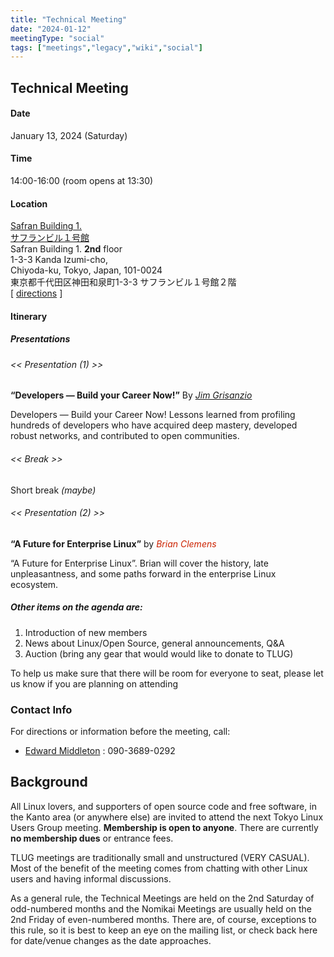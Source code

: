 ```yaml
---
title: "Technical Meeting"
date: "2024-01-12"
meetingType: "social"
tags: ["meetings","legacy","wiki","social"]
---
```


<h2 id="technical_meeting">Technical Meeting</h2>
<h4 id="date">Date</h4>
<p>January 13, 2024 (Saturday)</p>
<h4 id="time">Time</h4>
<p>14:00-16:00 (room opens at 13:30)</p>
<h4 id="location">Location</h4>
<p><a href="https://www.spacee.jp/listings/9228">Safran Building 1.</a><br />
<a href="https://www.spacee.jp/listings/9228">サフランビル１号館</a><br />
Safran Building 1. <b>2nd</b> floor<br />
1-3-3 Kanda Izumi-cho,<br />
Chiyoda-ku, Tokyo, Japan, 101-0024<br />
東京都千代田区神田和泉町1-3-3 サフランビル１号館２階<br />
[ <a href="https://maps.app.goo.gl/ZcSU9Za99TBnavLV8">directions</a> ]</p>
<h4 id="itinerary">Itinerary</h4>
<h5 id="presentations">Presentations</h5>
<h6 id="presentation_1">&lt;&lt; Presentation (1) &gt;&gt;</h6>
<p><strong>“Developers — Build your Career Now!”</strong> By <em><a href="./Jim_Grisanzio">Jim Grisanzio</a></em></p>
<p>Developers — Build your Career Now! Lessons learned from profiling
hundreds of developers who have acquired deep mastery, developed
robust networks, and contributed to open communities.</p>
<h6 id="break">&lt;&lt; Break &gt;&gt;</h6>
<p>Short break <em>(maybe)</em></p>
<h6 id="presentation_2">&lt;&lt; Presentation (2) &gt;&gt;</h6>
<p><strong>“A Future for Enterprise Linux”</strong> by <em><font color="#CC2200">Brian Clemens</font></em></p>
<p>“A Future for Enterprise Linux”. Brian will cover the history, late
unpleasantness, and some paths forward in the enterprise Linux
ecosystem.</p>
<h5 id="other_items_on_the_agenda_are">Other items on the agenda are:</h5>
<ol>
<li>Introduction of new members</li>
<li>News about Linux/Open Source, general announcements, Q&amp;A</li>
<li>Auction (bring any gear that would would like to donate to TLUG)</li>
</ol>
<p>To help us make sure that there will be room for everyone
to seat, please let us know if you are planning on attending</p>
<h3 id="contact_info">Contact Info</h3>
<p>For directions or information before the meeting, call:</p>
<ul>
<li><a href="./Edward_Middleton">Edward Middleton</a> : 090-3689-0292</li>
</ul>

<h2 id="introduction">Background</h2>
<p>All Linux lovers, and supporters of open source code and free software, in the Kanto area (or anywhere else) are invited to attend the next Tokyo Linux Users Group meeting. <b>Membership is open to anyone</b>. There are currently <b>no membership dues</b> or entrance fees.</p>
<p>TLUG meetings are traditionally small and unstructured (VERY CASUAL). Most of the benefit of the meeting comes from chatting with other Linux users and having informal discussions.</p>
<p>As a general rule, the Technical Meetings are held on the 2nd Saturday of odd-numbered months and the Nomikai Meetings are usually held on the 2nd Friday of even-numbered months. There are, of course, exceptions to this rule, so it is best to keep an eye on the mailing list, or check back here for date/venue changes as the date approaches.</p>
